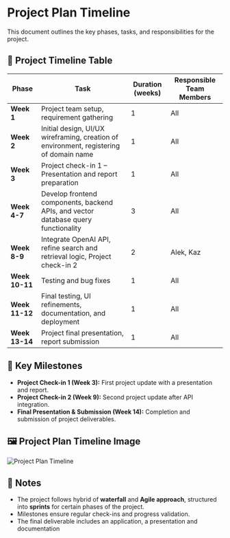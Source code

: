 # Project Plan Timeline

This document outlines the key phases, tasks, and responsibilities for the project.

## 📅 Project Timeline Table

| **Phase**      | **Task** | **Duration (weeks)** | **Responsible Team Members** |
|---------------|----------|---------------------|-----------------------------|
| **Week 1**    | Project team setup, requirement gathering | 1 | All |
| **Week 2**    | Initial design, UI/UX wireframing, creation of environment, registering of domain name | 1 | All |
| **Week 3**    | Project check-in 1 – Presentation and report preparation | 1 | All |
| **Week 4-7**  | Develop frontend components, backend APIs, and vector database query functionality | 3 | All |
| **Week 8-9**  | Integrate OpenAI API, refine search and retrieval logic, Project check-in 2 | 2 | Alek, Kaz |
| **Week 10-11** | Testing and bug fixes | 1 | All |
| **Week 11-12** | Final testing, UI refinements, documentation, and deployment | 1 | All |
| **Week 13-14** | Project final presentation, report submission | 1 | All |

## 📌 Key Milestones
- **Project Check-in 1 (Week 3):** First project update with a presentation and report.
- **Project Check-in 2 (Week 9):** Second project update after API integration.
- **Final Presentation & Submission (Week 14):** Completion and submission of project deliverables.

## 🖼️ Project Plan Timeline Image
![Project Plan Timeline](../images/luma-project-timeline.png)

## 📜 Notes
- The project follows hybrid of **waterfall** and **Agile approach**, structured into **sprints** for certain phases of the project.
- Milestones ensure regular check-ins and progress validation.
- The final deliverable includes an application, a presentation and documentation

